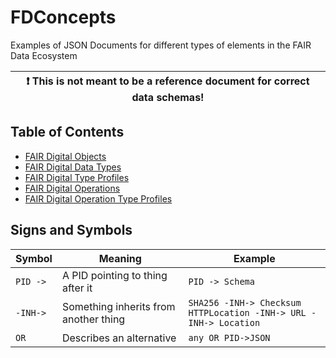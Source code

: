 # FDConcepts
Examples of JSON Documents for different types of elements in the FAIR Data Ecosystem

| :exclamation:  This is not meant to be a reference document for correct data schemas!   |
|-----------------------------------------|


## Table of Contents

- [FAIR Digital Objects](Objects/README.md)
- [FAIR Digital Data Types](Data%20Types/README.md)
- [FAIR Digital Type Profiles](Type%20Profiles/README.md)
- [FAIR Digital Operations](Operations/README.md)
- [FAIR Digital Operation Type Profiles](Operation%20Type%20Profiles/README.md)


## Signs and Symbols

| Symbol   | Meaning                               | Example                                                                 |
|----------|---------------------------------------|-------------------------------------------------------------------------|
| `PID ->` | A PID pointing to thing after it      | `PID -> Schema`                                                         |
| `-INH->` | Something inherits from another thing | `SHA256 -INH-> Checksum`<br/> `HTTPLocation -INH-> URL -INH-> Location` |
| `OR`     | Describes an alternative              | `any OR PID->JSON`                                                      |
